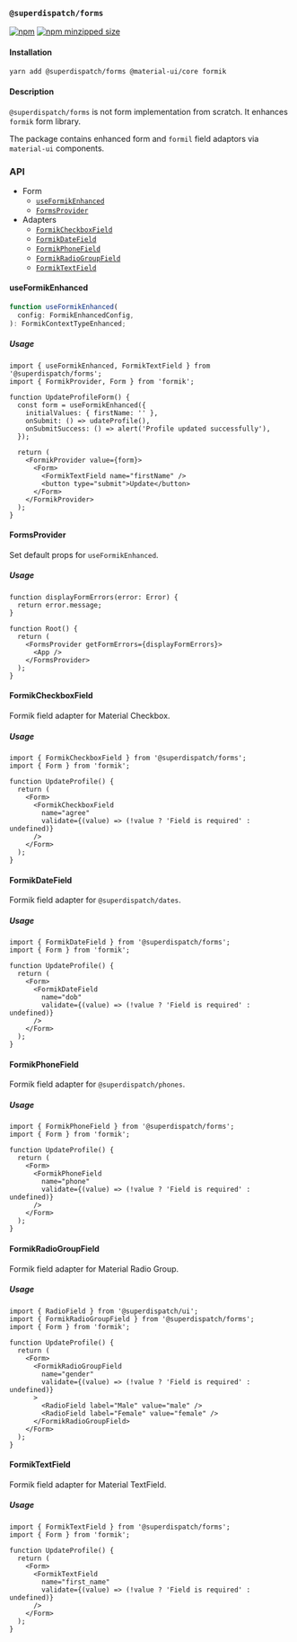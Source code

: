 ### `@superdispatch/forms`

[![npm](https://img.shields.io/npm/v/@superdispatch/forms)](https://www.npmjs.com/package/@superdispatch/forms)
[![npm minzipped size](https://img.shields.io/bundlephobia/minzip/@superdispatch/forms.svg)](https://bundlephobia.com/result?p=@superdispatch/forms)

#### Installation

```bash
yarn add @superdispatch/forms @material-ui/core formik
```

#### Description

`@superdispatch/forms` is not form implementation from scratch. It enhances `formik` form library.

The package contains enhanced form and `formil` field adaptors via `material-ui` components.

### API

- Form
  - [`useFormikEnhanced`](#useformikenhanced)
  - [`FormsProvider`](#formsprovider)
- Adapters
  - [`FormikCheckboxField`](#formikcheckboxfield)
  - [`FormikDateField`](#formikdatefield)
  - [`FormikPhoneField`](#formikphonefield)
  - [`FormikRadioGroupField`](#formikradiogroupfield)
  - [`FormikTextField`](#formiktextfield)

#### useFormikEnhanced

```ts
function useFormikEnhanced(
  config: FormikEnhancedConfig,
): FormikContextTypeEnhanced;
```

##### Usage

```tsx
import { useFormikEnhanced, FormikTextField } from '@superdispatch/forms';
import { FormikProvider, Form } from 'formik';

function UpdateProfileForm() {
  const form = useFormikEnhanced({
    initialValues: { firstName: '' },
    onSubmit: () => udateProfile(),
    onSubmitSuccess: () => alert('Profile updated successfully'),
  });

  return (
    <FormikProvider value={form}>
      <Form>
        <FormikTextField name="firstName" />
        <button type="submit">Update</button>
      </Form>
    </FormikProvider>
  );
}
```

#### FormsProvider

Set default props for `useFormikEnhanced`.

##### Usage

```tsx
function displayFormErrors(error: Error) {
  return error.message;
}

function Root() {
  return (
    <FormsProvider getFormErrors={displayFormErrors}>
      <App />
    </FormsProvider>
  );
}
```

#### FormikCheckboxField

Formik field adapter for Material Checkbox.

##### Usage

```tsx
import { FormikCheckboxField } from '@superdispatch/forms';
import { Form } from 'formik';

function UpdateProfile() {
  return (
    <Form>
      <FormikCheckboxField
        name="agree"
        validate={(value) => (!value ? 'Field is required' : undefined)}
      />
    </Form>
  );
}
```

#### FormikDateField

Formik field adapter for `@superdispatch/dates`.

##### Usage

```tsx
import { FormikDateField } from '@superdispatch/forms';
import { Form } from 'formik';

function UpdateProfile() {
  return (
    <Form>
      <FormikDateField
        name="dob"
        validate={(value) => (!value ? 'Field is required' : undefined)}
      />
    </Form>
  );
}
```

#### FormikPhoneField

Formik field adapter for `@superdispatch/phones`.

##### Usage

```tsx
import { FormikPhoneField } from '@superdispatch/forms';
import { Form } from 'formik';

function UpdateProfile() {
  return (
    <Form>
      <FormikPhoneField
        name="phone"
        validate={(value) => (!value ? 'Field is required' : undefined)}
      />
    </Form>
  );
}
```

#### FormikRadioGroupField

Formik field adapter for Material Radio Group.

##### Usage

```tsx
import { RadioField } from '@superdispatch/ui';
import { FormikRadioGroupField } from '@superdispatch/forms';
import { Form } from 'formik';

function UpdateProfile() {
  return (
    <Form>
      <FormikRadioGroupField
        name="gender"
        validate={(value) => (!value ? 'Field is required' : undefined)}
      >
        <RadioField label="Male" value="male" />
        <RadioField label="Female" value="female" />
      </FormikRadioGroupField>
    </Form>
  );
}
```

#### FormikTextField

Formik field adapter for Material TextField.

##### Usage

```tsx
import { FormikTextField } from '@superdispatch/forms';
import { Form } from 'formik';

function UpdateProfile() {
  return (
    <Form>
      <FormikTextField
        name="first_name"
        validate={(value) => (!value ? 'Field is required' : undefined)}
      />
    </Form>
  );
}
```
